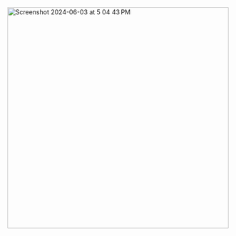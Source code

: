 
<img width="496" alt="Screenshot 2024-06-03 at 5 04 43 PM" src="https://github.com/jiya0606/gaze_zone_extraction/assets/79244584/1df65fbf-0ba6-4995-9235-39894c96a5c0">

